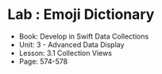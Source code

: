 #  Lab : Emoji Dictionary

- Book: Develop in Swift Data Collections
- Unit: 3 - Advanced Data Display
- Lesson: 3.1 Collection Views
- Page: 574-578
